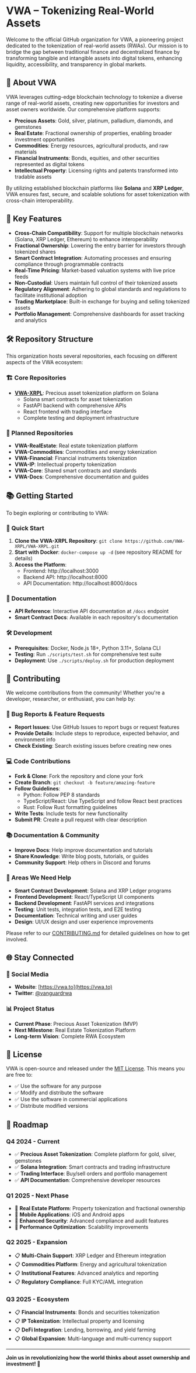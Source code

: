 
# VWA – Tokenizing Real-World Assets

Welcome to the official GitHub organization for VWA, a pioneering project dedicated to the tokenization of real-world assets (RWAs). Our mission is to bridge the gap between traditional finance and decentralized finance by transforming tangible and intangible assets into digital tokens, enhancing liquidity, accessibility, and transparency in global markets.

## 🚀 About VWA

VWA leverages cutting-edge blockchain technology to tokenize a diverse range of real-world assets, creating new opportunities for investors and asset owners worldwide. Our comprehensive platform supports:

- **Precious Assets**: Gold, silver, platinum, palladium, diamonds, and gemstones
- **Real Estate**: Fractional ownership of properties, enabling broader investment opportunities
- **Commodities**: Energy resources, agricultural products, and raw materials
- **Financial Instruments**: Bonds, equities, and other securities represented as digital tokens
- **Intellectual Property**: Licensing rights and patents transformed into tradable assets

By utilizing established blockchain platforms like **Solana** and **XRP Ledger**, VWA ensures fast, secure, and scalable solutions for asset tokenization with cross-chain interoperability.

## 🔗 Key Features

- **Cross-Chain Compatibility**: Support for multiple blockchain networks (Solana, XRP Ledger, Ethereum) to enhance interoperability
- **Fractional Ownership**: Lowering the entry barrier for investors through tokenized shares
- **Smart Contract Integration**: Automating processes and ensuring compliance through programmable contracts
- **Real-Time Pricing**: Market-based valuation systems with live price feeds
- **Non-Custodial**: Users maintain full control of their tokenized assets
- **Regulatory Alignment**: Adhering to global standards and regulations to facilitate institutional adoption
- **Trading Marketplace**: Built-in exchange for buying and selling tokenized assets
- **Portfolio Management**: Comprehensive dashboards for asset tracking and analytics

## 🛠️ Repository Structure

This organization hosts several repositories, each focusing on different aspects of the VWA ecosystem:

### 🏗️ Core Repositories
- **[VWA-XRPL](https://github.com/VWA-XRPL/VWA-XRPL)**: Precious asset tokenization platform on Solana
  - Solana smart contracts for asset tokenization
  - FastAPI backend with comprehensive APIs
  - React frontend with trading interface
  - Complete testing and deployment infrastructure

### 🔮 Planned Repositories
- **VWA-RealEstate**: Real estate tokenization platform
- **VWA-Commodities**: Commodities and energy tokenization
- **VWA-Financial**: Financial instruments tokenization
- **VWA-IP**: Intellectual property tokenization
- **VWA-Core**: Shared smart contracts and standards
- **VWA-Docs**: Comprehensive documentation and guides

## 📚 Getting Started

To begin exploring or contributing to VWA:

### 🚀 Quick Start
1. **Clone the VWA-XRPL Repository**: `git clone https://github.com/VWA-XRPL/VWA-XRPL.git`
2. **Start with Docker**: `docker-compose up -d` (see repository README for details)
3. **Access the Platform**: 
   - Frontend: http://localhost:3000
   - Backend API: http://localhost:8000
   - API Documentation: http://localhost:8000/docs

### 📖 Documentation
- **API Reference**: Interactive API documentation at `/docs` endpoint
- **Smart Contract Docs**: Available in each repository's documentation

### 🛠️ Development
- **Prerequisites**: Docker, Node.js 18+, Python 3.11+, Solana CLI
- **Testing**: Run `./scripts/test.sh` for comprehensive test suite
- **Deployment**: Use `./scripts/deploy.sh` for production deployment

## 🤝 Contributing

We welcome contributions from the community! Whether you're a developer, researcher, or enthusiast, you can help by:

### 🐛 Bug Reports & Feature Requests
- **Report Issues**: Use GitHub Issues to report bugs or request features
- **Provide Details**: Include steps to reproduce, expected behavior, and environment info
- **Check Existing**: Search existing issues before creating new ones

### 💻 Code Contributions
- **Fork & Clone**: Fork the repository and clone your fork
- **Create Branch**: `git checkout -b feature/amazing-feature`
- **Follow Guidelines**: 
  - Python: Follow PEP 8 standards
  - TypeScript/React: Use TypeScript and follow React best practices
  - Rust: Follow Rust formatting guidelines
- **Write Tests**: Include tests for new functionality
- **Submit PR**: Create a pull request with clear description

### 📚 Documentation & Community
- **Improve Docs**: Help improve documentation and tutorials
- **Share Knowledge**: Write blog posts, tutorials, or guides
- **Community Support**: Help others in Discord and forums

### 🎯 Areas We Need Help
- **Smart Contract Development**: Solana and XRP Ledger programs
- **Frontend Development**: React/TypeScript UI components
- **Backend Development**: FastAPI services and integrations
- **Testing**: Unit tests, integration tests, and E2E testing
- **Documentation**: Technical writing and user guides
- **Design**: UI/UX design and user experience improvements

Please refer to our [CONTRIBUTING.md](CONTRIBUTING.md) for detailed guidelines on how to get involved.

## 🌐 Stay Connected

### 📱 Social Media
- **Website**: [https://vwa.to](https://vwa.to)
- **Twitter**: [@vanguardrwa](https://x.com/vanguardrwa)

### 📊 Project Status
- **Current Phase**: Precious Asset Tokenization (MVP)
- **Next Milestone**: Real Estate Tokenization Platform
- **Long-term Vision**: Complete RWA Ecosystem

## 📄 License

VWA is open-source and released under the [MIT License](LICENSE). This means you are free to:

- ✅ Use the software for any purpose
- ✅ Modify and distribute the software
- ✅ Use the software in commercial applications
- ✅ Distribute modified versions

## 🎯 Roadmap

### Q4 2024 - Current
- ✅ **Precious Asset Tokenization**: Complete platform for gold, silver, gemstones
- ✅ **Solana Integration**: Smart contracts and trading infrastructure
- ✅ **Trading Interface**: Buy/sell orders and portfolio management
- ✅ **API Documentation**: Comprehensive developer resources

### Q1 2025 - Next Phase
- 🔄 **Real Estate Platform**: Property tokenization and fractional ownership
- 🔄 **Mobile Applications**: iOS and Android apps
- 🔄 **Enhanced Security**: Advanced compliance and audit features
- 🔄 **Performance Optimization**: Scalability improvements

### Q2 2025 - Expansion
- 📋 **Multi-Chain Support**: XRP Ledger and Ethereum integration
- 📋 **Commodities Platform**: Energy and agricultural tokenization
- 📋 **Institutional Features**: Advanced analytics and reporting
- 📋 **Regulatory Compliance**: Full KYC/AML integration

### Q3 2025 - Ecosystem
- 📋 **Financial Instruments**: Bonds and securities tokenization
- 📋 **IP Tokenization**: Intellectual property and licensing
- 📋 **DeFi Integration**: Lending, borrowing, and yield farming
- 📋 **Global Expansion**: Multi-language and multi-currency support

---

**Join us in revolutionizing how the world thinks about asset ownership and investment! 🚀**
